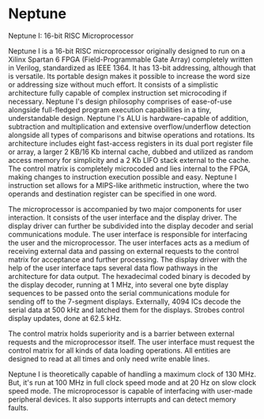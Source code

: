 Neptune
=======

Neptune I: 16-bit RISC Microprocessor

Neptune I is a 16-bit RISC microprocessor originally designed to run on a Xilinx Spartan 6 FPGA (Field-Programmable Gate Array) completely written in Verilog, standardized as IEEE 1364. It has 13-bit addressing, although that is versatile. Its portable design makes it possible to increase the word size or addressing size without much effort. It consists of a simplistic architecture fully capable of complex instruction set microcoding if necessary. Neptune I's design philosophy comprises of ease-of-use alongside full-fledged program execution capabilities in a tiny, understandable design. Neptune I's ALU is hardware-capable of addition, subtraction and multiplication and extensive overflow/underflow detection alongside all types of comparisons and bitwise operations and rotations. Its architecture includes eight fast-access registers in its dual port register file or array, a larger 2 KB/16 Kb internal cache, dubbed and utilized as random access memory for simplicity and a 2 Kb LIFO stack external to the cache. The control matrix is completely microcoded and lies internal to the FPGA, making changes to instruction execution possible and easy. Neptune I instruction set allows for a MIPS-like arithmetic instruction, where the two operands and destination register can be specified in one word.

The microprocessor is accompanied by two major components for user interaction. It consists of the user interface and the display driver. The display driver can further be subdivided into the display decoder and serial communications module. The user interface is responsible for interfacing the user and the microprocessor. The user interfaces acts as a medium of receiving external data and passing on external requests to the control matrix for acceptance and further processing. The display driver with the help of the user interface taps several data flow pathways in the architecture for data output. The hexadecimal coded binary is decoded by the display decoder, running at 1 MHz, into several one byte display sequences to be passed onto the serial communications module for sending off to the 7-segment displays. Externally, 4094 ICs decode the serial data at 500 kHz and latched them for the displays. Strobes control display updates, done at 62.5 kHz.

The control matrix holds superiority and is a barrier between external requests and the microprocessor itself. The user interface must request the control matrix for all kinds of data loading operations. All entities are designed to read at all times and only need write enable lines.

Neptune I is theoretically capable of handling a maximum clock of 130 MHz. But, it's run at 100 MHz in full clock speed mode and at 20 Hz on slow clock speed mode. The microprocessor is capable of interfacing with user-made peripheral devices. It also supports interrupts and can detect memory faults.
